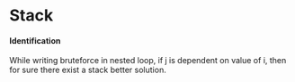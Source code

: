 # Stack

#### Identification

While writing bruteforce in nested loop, if j is dependent on value of i, then for sure there exist a stack better solution.

